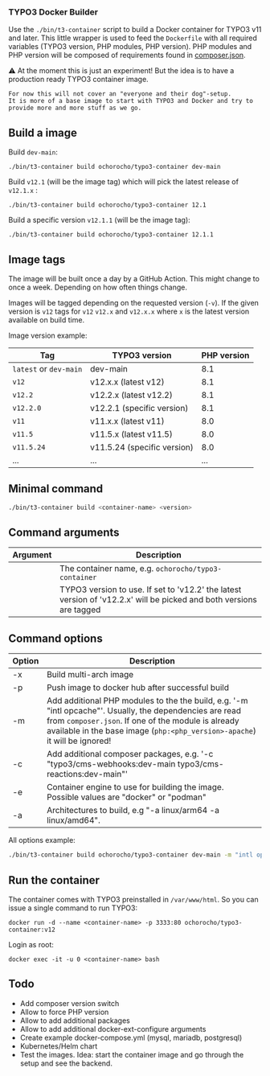 ### TYPO3 Docker Builder

Use the `./bin/t3-container` script to build a Docker container for TYPO3 v11 and later.
This little wrapper is used to feed the `Dockerfile` with all required
variables (TYPO3 version, PHP modules, PHP version). PHP modules and PHP version will
be composed of requirements found in [composer.json](https://raw.githubusercontent.com/TYPO3/typo3/main/composer.json). 

:warning: At the moment this is just an experiment! But the idea is to have a production ready TYPO3 container image.

    For now this will not cover an "everyone and their dog"-setup.
    It is more of a base image to start with TYPO3 and Docker and try to
    provide more and more stuff as we go.

## Build a image

Build `dev-main`:
```
./bin/t3-container build ochorocho/typo3-container dev-main
```

Build `v12.1` (will be the image tag) which will pick the latest release of `v12.1.x` :
```
./bin/t3-container build ochorocho/typo3-container 12.1
```

Build a specific version `v12.1.1` (will be the image tag):
```
./bin/t3-container build ochorocho/typo3-container 12.1.1
```

## Image tags

The image will be built once a day by a GitHub Action. This might change to once a week.
Depending on how often things change.

Images will be tagged depending on the requested version (`-v`).
If the given version is `v12` tags for `v12` `v12.x` and `v12.x.x` where `x` is the latest version available on build time.

Image version example:

| Tag                    | TYPO3 version               | PHP version |
|------------------------|-----------------------------|-------------|
| `latest` or `dev-main` | dev-main                    | 8.1         |
| `v12`                  | v12.x.x (latest v12)        | 8.1         |
| `v12.2`                | v12.2.x (latest v12.2)      | 8.1         |
| `v12.2.0`              | v12.2.1 (specific version)  | 8.1         |
| `v11`                  | v11.x.x (latest v11)        | 8.0         |
| `v11.5`                | v11.5.x (latest v11.5)      | 8.0         |
| `v11.5.24`             | v11.5.24 (specific version) | 8.0         |
| ...                    | ...                         | ...         |


## Minimal command

```bash
./bin/t3-container build <container-name> <version>
````

## Command arguments

| Argument         | Description                                                                                                         |
|------------------|---------------------------------------------------------------------------------------------------------------------|
| <container-name> | The container name, e.g. `ochorocho/typo3-container`                                                                |
| <version>        | TYPO3 version to use. If set to 'v12.2' the latest version of 'v12.2.x' will be picked and both versions are tagged |


## Command options

| Option | Description                                                                                                                                                                                                                                  |
|--------|----------------------------------------------------------------------------------------------------------------------------------------------------------------------------------------------------------------------------------------------|
| -x     | Build multi-arch image                                                                                                                                                                                                                       |
| -p     | Push image to docker hub after successful build                                                                                                                                                                                              |
| -m     | Add additional PHP modules to the the build, e.g. '-m "intl opcache"'. Usually, the dependencies are read from `composer.json`. If one of the module is already available in the base image (`php:<php_version>-apache`) it will be ignored! |
| -c     | Add additional composer packages, e.g. '-c "typo3/cms-webhooks:dev-main typo3/cms-reactions:dev-main"'                                                                                                                                       |
| -e     | Container engine to use for building the image. Possible values are "docker" or "podman"                                                                                                                                                     |
| -a     | Architectures to build, e.g "-a linux/arm64 -a linux/amd64".                                                                                                                                                                                 |

All options example:

```bash
./bin/t3-container build ochorocho/typo3-container dev-main -m "intl opcache" -e podman -a linux/arm64 -c "typo3/cms-webhooks:dev-main typo3/cms-reactions:dev-main" -x -p
```

## Run the container

The container comes with TYPO3 preinstalled in `/var/www/html`. So you can issue a single command to run TYPO3:

```
docker run -d --name <container-name> -p 3333:80 ochorocho/typo3-container:v12
```

Login as root:

```
docker exec -it -u 0 <container-name> bash
```

## Todo

  * Add composer version switch
  * Allow to force PHP version
  * Allow to add additional packages
  * Allow to add additional docker-ext-configure arguments
  * Create example docker-compose.yml (mysql, mariadb, postgresql)
  * Kubernetes/Helm chart
  * Test the images. Idea: start the container image and go through the setup and see the backend.
